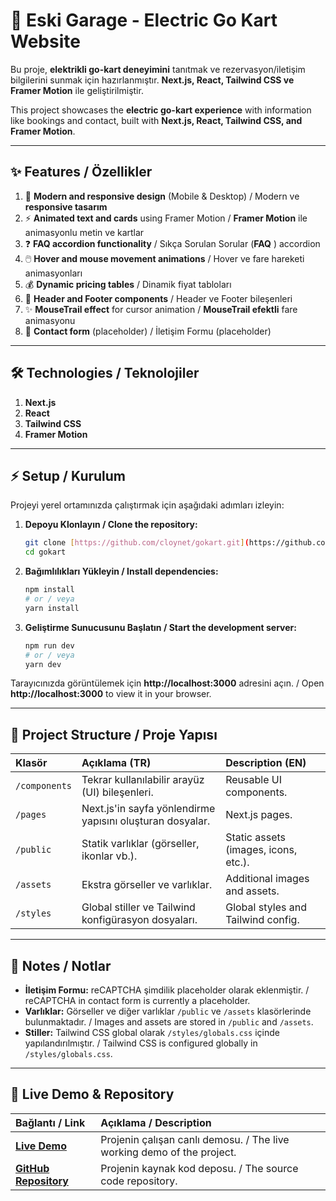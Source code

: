 # 🚀 Eski Garage - Electric Go Kart Website

Bu proje, **elektrikli go-kart deneyimini** tanıtmak ve rezervasyon/iletişim bilgilerini sunmak için hazırlanmıştır. **Next.js, React, Tailwind CSS ve Framer Motion** ile geliştirilmiştir.

This project showcases the **electric go-kart experience** with information like bookings and contact, built with **Next.js, React, Tailwind CSS, and Framer Motion**.

---

## ✨ Features / Özellikler

1. 🎨 **Modern and responsive design** (Mobile & Desktop) / Modern ve **responsive tasarım**
2. ⚡ **Animated text and cards** using Framer Motion / **Framer Motion** ile animasyonlu metin ve kartlar
3. ❓ **FAQ accordion functionality** / Sıkça Sorulan Sorular (**FAQ** ) accordion
4. 🖱️ **Hover and mouse movement animations** / Hover ve fare hareketi animasyonları
5. 💰 **Dynamic pricing tables** / Dinamik fiyat tabloları
6. 🏁 **Header and Footer components** / Header ve Footer bileşenleri
7. ✨ **MouseTrail effect** for cursor animation / **MouseTrail efektli** fare animasyonu
8. 📝 **Contact form** (placeholder) / İletişim Formu (placeholder)

---

## 🛠️ Technologies / Teknolojiler

1. **Next.js**
2. **React**
3. **Tailwind CSS**
4. **Framer Motion**

---

## ⚡ Setup / Kurulum

Projeyi yerel ortamınızda çalıştırmak için aşağıdaki adımları izleyin:

1.  **Depoyu Klonlayın / Clone the repository:**

    ```bash
    git clone [https://github.com/cloynet/gokart.git](https://github.com/cloynet/gokart.git)
    cd gokart
    ```

2.  **Bağımlılıkları Yükleyin / Install dependencies:**

    ```bash
    npm install
    # or / veya
    yarn install
    ```

3.  **Geliştirme Sunucusunu Başlatın / Start the development server:**

    ```bash
    npm run dev
    # or / veya
    yarn dev
    ```

Tarayıcınızda görüntülemek için **http://localhost:3000** adresini açın. / Open **http://localhost:3000** to view it in your browser.

---

## 📂 Project Structure / Proje Yapısı

| Klasör | Açıklama (TR) | Description (EN) |
| :--- | :--- | :--- |
| `/components` | Tekrar kullanılabilir arayüz (UI) bileşenleri. | Reusable UI components. |
| `/pages` | Next.js'in sayfa yönlendirme yapısını oluşturan dosyalar. | Next.js pages. |
| `/public` | Statik varlıklar (görseller, ikonlar vb.). | Static assets (images, icons, etc.). |
| `/assets` | Ekstra görseller ve varlıklar. | Additional images and assets. |
| `/styles` | Global stiller ve Tailwind konfigürasyon dosyaları. | Global styles and Tailwind config. |

---

## 📌 Notes / Notlar

* **İletişim Formu:** reCAPTCHA şimdilik placeholder olarak eklenmiştir. / reCAPTCHA in contact form is currently a placeholder.
* **Varlıklar:** Görseller ve diğer varlıklar `/public` ve `/assets` klasörlerinde bulunmaktadır. / Images and assets are stored in `/public` and `/assets`.
* **Stiller:** Tailwind CSS global olarak `/styles/globals.css` içinde yapılandırılmıştır. / Tailwind CSS is configured globally in `/styles/globals.css`.

---

## 🔗 Live Demo & Repository

| Bağlantı / Link | Açıklama / Description |
| :--- | :--- |
| **[Live Demo](https://gokart-kohl.vercel.app/)** | Projenin çalışan canlı demosu. / The live working demo of the project. |
| **[GitHub Repository](https://github.com/cloynet/gokart)** | Projenin kaynak kod deposu. / The source code repository. |
